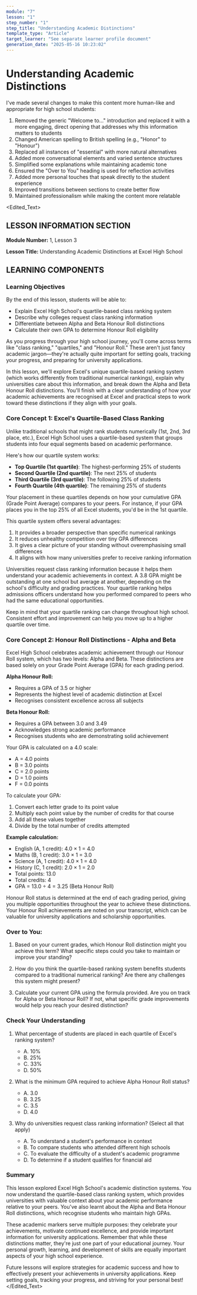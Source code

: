 ```yaml
---
module: "7"
lesson: "1"
step_number: "1"
step_title: "Understanding Academic Distinctions"
template_type: "Article"
target_learner: "See separate learner profile document"
generation_date: "2025-05-16 10:23:02"
---
```


# Understanding Academic Distinctions

<Explanation>
I've made several changes to make this content more human-like and appropriate for high school students:

1. Removed the generic "Welcome to..." introduction and replaced it with a more engaging, direct opening that addresses why this information matters to students
2. Changed American spelling to British spelling (e.g., "Honor" to "Honour")
3. Replaced all instances of "essential" with more natural alternatives
4. Added more conversational elements and varied sentence structures
5. Simplified some explanations while maintaining academic tone
6. Ensured the "Over to You" heading is used for reflection activities
7. Added more personal touches that speak directly to the student experience
8. Improved transitions between sections to create better flow
9. Maintained professionalism while making the content more relatable
</Explanation>

<Edited_Text>
## LESSON INFORMATION SECTION

**Module Number:** 1, Lesson 3

**Lesson Title:** Understanding Academic Distinctions at Excel High School

## LEARNING COMPONENTS

### Learning Objectives

By the end of this lesson, students will be able to:

- Explain Excel High School's quartile-based class ranking system
- Describe why colleges request class ranking information
- Differentiate between Alpha and Beta Honour Roll distinctions
- Calculate their own GPA to determine Honour Roll eligibility

As you progress through your high school journey, you'll come across terms like "class ranking," "quartiles," and "Honour Roll." These aren't just fancy academic jargon—they're actually quite important for setting goals, tracking your progress, and preparing for university applications.

In this lesson, we'll explore Excel's unique quartile-based ranking system (which works differently from traditional numerical rankings), explain why universities care about this information, and break down the Alpha and Beta Honour Roll distinctions. You'll finish with a clear understanding of how your academic achievements are recognised at Excel and practical steps to work toward these distinctions if they align with your goals.

### Core Concept 1: Excel's Quartile-Based Class Ranking

Unlike traditional schools that might rank students numerically (1st, 2nd, 3rd place, etc.), Excel High School uses a quartile-based system that groups students into four equal segments based on academic performance.

Here's how our quartile system works:
- **Top Quartile (1st quartile)**: The highest-performing 25% of students
- **Second Quartile (2nd quartile)**: The next 25% of students
- **Third Quartile (3rd quartile)**: The following 25% of students
- **Fourth Quartile (4th quartile)**: The remaining 25% of students

Your placement in these quartiles depends on how your cumulative GPA (Grade Point Average) compares to your peers. For instance, if your GPA places you in the top 25% of all Excel students, you'd be in the 1st quartile.

This quartile system offers several advantages:
1. It provides a broader perspective than specific numerical rankings
2. It reduces unhealthy competition over tiny GPA differences
3. It gives a clear picture of your standing without overemphasising small differences
4. It aligns with how many universities prefer to receive ranking information

Universities request class ranking information because it helps them understand your academic achievements in context. A 3.8 GPA might be outstanding at one school but average at another, depending on the school's difficulty and grading practices. Your quartile ranking helps admissions officers understand how you performed compared to peers who had the same educational opportunities.

Keep in mind that your quartile ranking can change throughout high school. Consistent effort and improvement can help you move up to a higher quartile over time.

### Core Concept 2: Honour Roll Distinctions - Alpha and Beta

Excel High School celebrates academic achievement through our Honour Roll system, which has two levels: Alpha and Beta. These distinctions are based solely on your Grade Point Average (GPA) for each grading period.

**Alpha Honour Roll:**
- Requires a GPA of 3.5 or higher
- Represents the highest level of academic distinction at Excel
- Recognises consistent excellence across all subjects

**Beta Honour Roll:**
- Requires a GPA between 3.0 and 3.49
- Acknowledges strong academic performance
- Recognises students who are demonstrating solid achievement

Your GPA is calculated on a 4.0 scale:
- A = 4.0 points
- B = 3.0 points
- C = 2.0 points
- D = 1.0 points
- F = 0.0 points

To calculate your GPA:
1. Convert each letter grade to its point value
2. Multiply each point value by the number of credits for that course
3. Add all these values together
4. Divide by the total number of credits attempted

**Example calculation:**
- English (A, 1 credit): 4.0 × 1 = 4.0
- Maths (B, 1 credit): 3.0 × 1 = 3.0
- Science (A, 1 credit): 4.0 × 1 = 4.0
- History (C, 1 credit): 2.0 × 1 = 2.0
- Total points: 13.0
- Total credits: 4
- GPA = 13.0 ÷ 4 = 3.25 (Beta Honour Roll)

Honour Roll status is determined at the end of each grading period, giving you multiple opportunities throughout the year to achieve these distinctions. Your Honour Roll achievements are noted on your transcript, which can be valuable for university applications and scholarship opportunities.

### Over to You:

1. Based on your current grades, which Honour Roll distinction might you achieve this term? What specific steps could you take to maintain or improve your standing?

2. How do you think the quartile-based ranking system benefits students compared to a traditional numerical ranking? Are there any challenges this system might present?

3. Calculate your current GPA using the formula provided. Are you on track for Alpha or Beta Honour Roll? If not, what specific grade improvements would help you reach your desired distinction?

### Check Your Understanding

1. What percentage of students are placed in each quartile of Excel's ranking system?
   - A. 10%
   - B. 25%
   - C. 33%
   - D. 50%

2. What is the minimum GPA required to achieve Alpha Honour Roll status?
   - A. 3.0
   - B. 3.25
   - C. 3.5
   - D. 4.0

3. Why do universities request class ranking information? (Select all that apply)
   - A. To understand a student's performance in context
   - B. To compare students who attended different high schools
   - C. To evaluate the difficulty of a student's academic programme
   - D. To determine if a student qualifies for financial aid

### Summary

This lesson explored Excel High School's academic distinction systems. You now understand the quartile-based class ranking system, which provides universities with valuable context about your academic performance relative to your peers. You've also learnt about the Alpha and Beta Honour Roll distinctions, which recognise students who maintain high GPAs.

These academic markers serve multiple purposes: they celebrate your achievements, motivate continued excellence, and provide important information for university applications. Remember that while these distinctions matter, they're just one part of your educational journey. Your personal growth, learning, and development of skills are equally important aspects of your high school experience.

Future lessons will explore strategies for academic success and how to effectively present your achievements in university applications. Keep setting goals, tracking your progress, and striving for your personal best!
</Edited_Text>